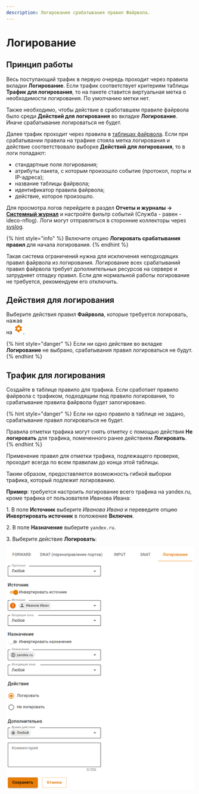 ```yaml
---
description: Логирование срабатывания правил Файрвола.
---
```


# Логирование

## Принцип работы

Весь поступающий трафик в первую очередь проходит через правила вкладки **Логирование**. Если трафик соответствует критериям таблицы **Трафик для логирования**, то на пакете ставится виртуальная метка о необходимости логирования. По умолчанию метки нет.

Также необходимо, чтобы действие в сработавшем правиле файрвола было среди **Действий для логирования** во вкладке **Логирование**. Иначе срабатывание логироваться не будет.

Далее трафик проходит через правила в [таблицах файрвола](firewall-tables.md). Если при срабатывании правила на трафике стояла метка логирования и действие соответствовало выборке **Действий для логирования**, то в логи попадают:

* стандартные поля логирования;
* атрибуты пакета, с которым произошло событие (протокол, порты и IP-адреса);
* название таблицы файрвола;
* идентификатор правила файрвола;
* действие, которое произошло.

Для просмотра логов перейдите в раздел **Отчеты и журналы -> [Системный журнал](/settings/reports/logs.md)** и настройте фильтр событий (Служба - равен - ideco-nflog). Логи могут отправляться в сторонние коллекторы через [syslog](/settings/reports/syslog.md).

{% hint style="info" %}
Включите опцию **Логировать срабатывания правил** для начала логирования.
{% endhint %}

Такая система ограничений нужна для исключения неподходящих правил файрвола из логирования. Логирование всех срабатываний правил файрвола требует дополнительных ресурсов на сервере и затрудняет отладку правил. Если для нормальной работы логирование не требуется, рекомендуем его отключить.

## Действия для логирования

Выберите действия правил **Файрвола**, которые требуется логировать, нажав\
на ![](/.gitbook/assets/icon-gear.png).

{% hint style="danger" %}
Если ни одно действие во вкладке **Логирование** не выбрано, срабатывания правил логироваться не будут.
{% endhint %}

## Трафик для логирования

Создайте в таблице правило для трафика. Если сработает правило файрвола с трафиком, подходящим под правило логирования, то срабатывание правила файрвола будет залогировано.

{% hint style="danger" %}
Если ни одно правило в таблице не задано, срабатывание правил логироваться не будет.

Правила отметки трафика могут снять отметку с помощью действия **Не логировать** для трафика, помеченного ранее действием **Логировать**.
{% endhint %}

Применение правил для отметки трафика, подлежащего проверке, проходит всегда по всем правилам до конца этой таблицы.

Таким образом, предоставляется возможность гибкой выборки трафика, который подлежит логированию.

**Пример**: требуется настроить логирование всего трафика на yandex.ru, кроме трафика от пользователя Иванова Ивана:

1\. В поле **Источник** выберите _Иванова Ивана_ и переведите опцию **Инвертировать источник** в положение **Включен**.

2\. В поле **Назначение** выберите `yandex.ru`.

3\. Выберите действие **Логировать**:

![](/.gitbook/assets/logging.png)
